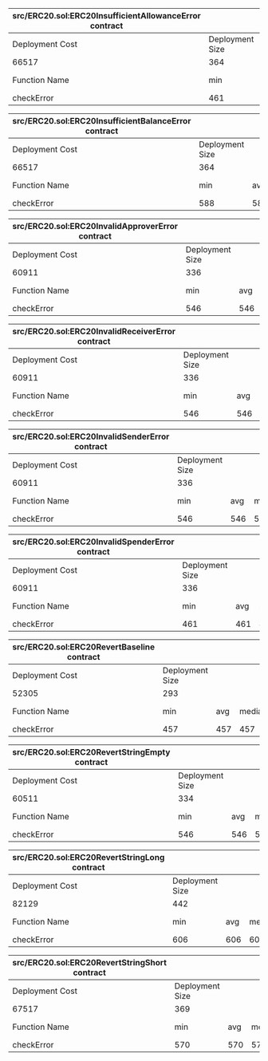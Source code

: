  
 
 
 
 
 
 
 
 
 
| src/ERC20.sol:ERC20InsufficientAllowanceError contract |                 |     |        |     |         |
| -------------------------------------------------------|-----------------|-----|--------|-----|---------|
| Deployment Cost                                        | Deployment Size |     |        |     |         |
| 66517                                                  | 364             |     |        |     |         |
| Function Name                                          | min             | avg | median | max | # calls |
| checkError                                             | 461             | 461 | 461    | 461 | 1       |
 
 
| src/ERC20.sol:ERC20InsufficientBalanceError contract |                 |     |        |     |         |
| -----------------------------------------------------|-----------------|-----|--------|-----|---------|
| Deployment Cost                                      | Deployment Size |     |        |     |         |
| 66517                                                | 364             |     |        |     |         |
| Function Name                                        | min             | avg | median | max | # calls |
| checkError                                           | 588             | 588 | 588    | 588 | 1       |
 
 
| src/ERC20.sol:ERC20InvalidApproverError contract |                 |     |        |     |         |
| -------------------------------------------------|-----------------|-----|--------|-----|---------|
| Deployment Cost                                  | Deployment Size |     |        |     |         |
| 60911                                            | 336             |     |        |     |         |
| Function Name                                    | min             | avg | median | max | # calls |
| checkError                                       | 546             | 546 | 546    | 546 | 1       |
 
 
| src/ERC20.sol:ERC20InvalidReceiverError contract |                 |     |        |     |         |
| -------------------------------------------------|-----------------|-----|--------|-----|---------|
| Deployment Cost                                  | Deployment Size |     |        |     |         |
| 60911                                            | 336             |     |        |     |         |
| Function Name                                    | min             | avg | median | max | # calls |
| checkError                                       | 546             | 546 | 546    | 546 | 1       |
 
 
| src/ERC20.sol:ERC20InvalidSenderError contract |                 |     |        |     |         |
| -----------------------------------------------|-----------------|-----|--------|-----|---------|
| Deployment Cost                                | Deployment Size |     |        |     |         |
| 60911                                          | 336             |     |        |     |         |
| Function Name                                  | min             | avg | median | max | # calls |
| checkError                                     | 546             | 546 | 546    | 546 | 1       |
 
 
| src/ERC20.sol:ERC20InvalidSpenderError contract |                 |     |        |     |         |
| ------------------------------------------------|-----------------|-----|--------|-----|---------|
| Deployment Cost                                 | Deployment Size |     |        |     |         |
| 60911                                           | 336             |     |        |     |         |
| Function Name                                   | min             | avg | median | max | # calls |
| checkError                                      | 461             | 461 | 461    | 461 | 1       |
 
 
| src/ERC20.sol:ERC20RevertBaseline contract |                 |     |        |     |         |
| -------------------------------------------|-----------------|-----|--------|-----|---------|
| Deployment Cost                            | Deployment Size |     |        |     |         |
| 52305                                      | 293             |     |        |     |         |
| Function Name                              | min             | avg | median | max | # calls |
| checkError                                 | 457             | 457 | 457    | 457 | 1       |
 
 
| src/ERC20.sol:ERC20RevertStringEmpty contract |                 |     |        |     |         |
| ----------------------------------------------|-----------------|-----|--------|-----|---------|
| Deployment Cost                               | Deployment Size |     |        |     |         |
| 60511                                         | 334             |     |        |     |         |
| Function Name                                 | min             | avg | median | max | # calls |
| checkError                                    | 546             | 546 | 546    | 546 | 1       |
 
 
| src/ERC20.sol:ERC20RevertStringLong contract |                 |     |        |     |         |
| ---------------------------------------------|-----------------|-----|--------|-----|---------|
| Deployment Cost                              | Deployment Size |     |        |     |         |
| 82129                                        | 442             |     |        |     |         |
| Function Name                                | min             | avg | median | max | # calls |
| checkError                                   | 606             | 606 | 606    | 606 | 1       |
 
 
| src/ERC20.sol:ERC20RevertStringShort contract |                 |     |        |     |         |
| ----------------------------------------------|-----------------|-----|--------|-----|---------|
| Deployment Cost                               | Deployment Size |     |        |     |         |
| 67517                                         | 369             |     |        |     |         |
| Function Name                                 | min             | avg | median | max | # calls |
| checkError                                    | 570             | 570 | 570    | 570 | 1       |
 
 
 

